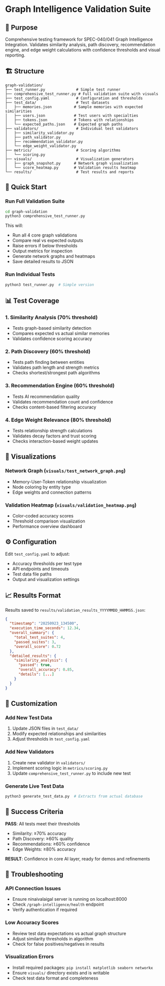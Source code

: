 # Graph Intelligence Validation Suite

## 🎯 Purpose
Comprehensive testing framework for SPEC-040/041 Graph Intelligence Integration. Validates similarity analysis, path discovery, recommendation engine, and edge weight calculations with confidence thresholds and visual reporting.

## 🏗️ Structure
```
graph-validation/
├── test_runner.py              # Simple test runner
├── comprehensive_test_runner.py # Full validation suite with visuals
├── test_config.yaml            # Configuration and thresholds
├── test_data/                  # Test datasets
│   ├── memories.json          # Sample memories with expected similarities
│   ├── users.json             # Test users with specialties
│   ├── tokens.json            # Tokens with relationships
│   └── expected_paths.json    # Expected graph paths
├── validators/                 # Individual test validators
│   ├── similarity_validator.py
│   ├── path_validator.py
│   ├── recommendation_validator.py
│   └── edge_weight_validator.py
├── metrics/                    # Scoring algorithms
│   └── scoring.py
├── visuals/                    # Visualization generators
│   ├── graph_snapshot.py      # Network graph visualization
│   └── score_heatmap.py       # Validation results heatmap
└── results/                    # Test results and reports
```

## 🚀 Quick Start

### Run Full Validation Suite
```bash
cd graph-validation
python3 comprehensive_test_runner.py
```

This will:
- Run all 4 core graph validations
- Compare real vs expected outputs  
- Raise errors if below thresholds
- Output metrics for inspection
- Generate network graphs and heatmaps
- Save detailed results to JSON

### Run Individual Tests
```bash
python3 test_runner.py  # Simple version
```

## 📊 Test Coverage

### 1. Similarity Analysis (70% threshold)
- Tests graph-based similarity detection
- Compares expected vs actual similar memories
- Validates confidence scoring accuracy

### 2. Path Discovery (60% threshold)  
- Tests path finding between entities
- Validates path length and strength metrics
- Checks shortest/strongest path algorithms

### 3. Recommendation Engine (60% threshold)
- Tests AI recommendation quality
- Validates recommendation count and confidence
- Checks content-based filtering accuracy

### 4. Edge Weight Relevance (80% threshold)
- Tests relationship strength calculations
- Validates decay factors and trust scoring
- Checks interaction-based weight updates

## 🎨 Visualizations

### Network Graph (`visuals/test_network_graph.png`)
- Memory-User-Token relationship visualization
- Node coloring by entity type
- Edge weights and connection patterns

### Validation Heatmap (`visuals/validation_heatmap.png`)
- Color-coded accuracy scores
- Threshold comparison visualization
- Performance overview dashboard

## ⚙️ Configuration

Edit `test_config.yaml` to adjust:
- Accuracy thresholds per test type
- API endpoints and timeouts
- Test data file paths
- Output and visualization settings

## 📈 Results Format

Results saved to `results/validation_results_YYYYMMDD_HHMMSS.json`:
```json
{
  "timestamp": "20250923_134500",
  "execution_time_seconds": 12.34,
  "overall_summary": {
    "total_test_suites": 4,
    "passed_suites": 3,
    "overall_score": 0.72
  },
  "detailed_results": {
    "similarity_analysis": {
      "passed": true,
      "overall_accuracy": 0.85,
      "details": [...]
    }
  }
}
```

## 🔧 Customization

### Add New Test Data
1. Update JSON files in `test_data/`
2. Modify expected relationships and similarities
3. Adjust thresholds in `test_config.yaml`

### Add New Validators
1. Create new validator in `validators/`
2. Implement scoring logic in `metrics/scoring.py`
3. Update `comprehensive_test_runner.py` to include new test

### Generate Live Test Data
```bash
python3 generate_test_data.py  # Extracts from actual database
```

## 🎯 Success Criteria

**PASS**: All tests meet their thresholds
- Similarity: ≥70% accuracy
- Path Discovery: ≥60% quality  
- Recommendations: ≥60% confidence
- Edge Weights: ≥80% accuracy

**RESULT**: Confidence in core AI layer, ready for demos and refinements

## 🚨 Troubleshooting

### API Connection Issues
- Ensure ninaivalaigal server is running on localhost:8000
- Check `/graph-intelligence/health` endpoint
- Verify authentication if required

### Low Accuracy Scores
- Review test data expectations vs actual graph structure
- Adjust similarity thresholds in algorithm
- Check for false positives/negatives in results

### Visualization Errors
- Install required packages: `pip install matplotlib seaborn networkx`
- Ensure `visuals/` directory exists and is writable
- Check test data format and completeness

